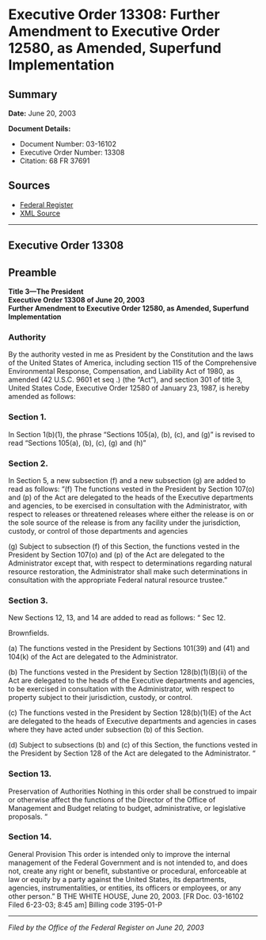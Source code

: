 # Executive Order 13308: Further Amendment to Executive Order 12580, as Amended, Superfund Implementation

## Summary

**Date:** June 20, 2003

**Document Details:**
- Document Number: 03-16102
- Executive Order Number: 13308
- Citation: 68 FR 37691

## Sources
- [Federal Register](https://www.federalregister.gov/documents/2003/06/24/03-16102/further-amendment-to-executive-order-12580-as-amended-superfund-implementation)
- [XML Source](https://www.federalregister.gov/documents/full_text/xml/2003/06/24/03-16102.xml)

---

## Executive Order 13308

## Preamble

**Title 3—The President**  
**Executive Order 13308 of June 20, 2003**  
**Further Amendment to Executive Order 12580, as Amended, Superfund Implementation**

### Authority

By the authority vested in me as President by the Constitution and the laws of the United States of America, including section 115 of the Comprehensive Environmental Response, Compensation, and Liability Act of 1980, as amended (42 U.S.C. 9601 
et seq
.) (the “Act”), and section 301 of title 3, United States Code, Executive Order 12580 of January 23, 1987, is hereby amended as follows:
### Section 1.

In Section 1(b)(1), the phrase “Sections 105(a), (b), (c), and (g)” is revised to read “Sections 105(a), (b), (c), (g) and (h)”
### Section 2.

In Section 5, a new subsection (f) and a new subsection (g) are added to read as follows:
“(f) The functions vested in the President by Section 107(o) and (p) of the Act are delegated to the heads of the Executive departments and agencies, to be exercised in consultation with the Administrator, with respect to releases or threatened releases where either the release is on or the sole source of the release is from any facility under the jurisdiction, custody, or control of those departments and agencies

(g) Subject to subsection (f) of this Section, the functions vested in the President by Section 107(o) and (p) of the Act are delegated to the Administrator except that, with respect to determinations regarding natural resource restoration, the Administrator shall make such determinations in consultation with the appropriate Federal natural resource trustee.”
### Section 3.

New Sections 12, 13, and 14 are added to read as follows:
“
Sec 12.

Brownfields.

(a) The functions vested in the President by Sections 101(39) and (41) and 104(k) of the Act are delegated to the Administrator.

(b) The functions vested in the President by Section 128(b)(1)(B)(ii) of the Act are delegated to the heads of the Executive departments and agencies, to be exercised in consultation with the Administrator, with respect to property subject to their jurisdiction, custody, or control.

(c) The functions vested in the President by Section 128(b)(1)(E) of the Act are delegated to the heads of Executive departments and agencies in cases where they have acted under subsection (b) of this Section.

(d) Subject to subsections (b) and (c) of this Section, the functions vested in the President by Section 128 of the Act are delegated to the Administrator.
“
### Section 13.

Preservation of Authorities
Nothing in this order shall be construed to impair or otherwise affect the functions of the Director of the Office of Management and Budget relating to budget, administrative, or legislative proposals.
“
### Section 14.

General Provision
This order is intended only to improve the internal management of the Federal Government and is not intended to, and does not, create any right or benefit, substantive or procedural, enforceable at law or equity by a party against the United States, its departments, agencies, instrumentalities, or entities, its officers or employees, or any other person.”
B
THE WHITE HOUSE,
June 20, 2003.
[FR Doc. 03-16102
Filed 6-23-03; 8:45 am]
Billing code 3195-01-P

---

*Filed by the Office of the Federal Register on June 20, 2003*
